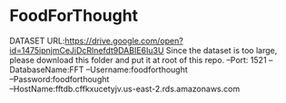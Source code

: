 # FoodForThought

DATASET URL:https://drive.google.com/open?id=1475ipnjmCeJiDcRlnefdt9DABIE6Iu3U
Since the dataset is too large, please download this folder and put it at root of this repo.
–Port: 1521
–DatabaseName:FFT 
–Username:foodforthought   
–Password:foodforthought   
–HostName:fftdb.cffkxucetyjv.us-east-2.rds.amazonaws.com  

